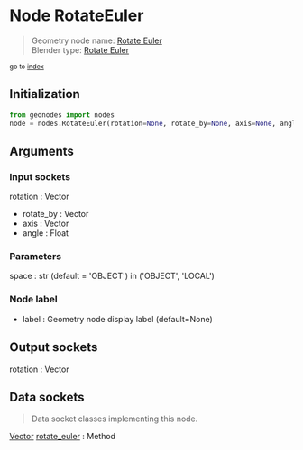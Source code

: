 
# Node RotateEuler

> Geometry node name: [Rotate Euler](https://docs.blender.org/manual/en/latest/modeling/geometry_nodes/material/rotate_euler.html)<br>
  Blender type: [Rotate Euler](https://docs.blender.org/api/current/bpy.types.FunctionNodeRotateEuler.html)
  
<sub>go to [index](/docs/index.md)</sub>

## Initialization

```python
from geonodes import nodes
node = nodes.RotateEuler(rotation=None, rotate_by=None, axis=None, angle=None, space='OBJECT', label=None)
```



## Arguments


### Input sockets

rotation : Vector
- rotate_by : Vector
- axis : Vector
- angle : Float

### Parameters

space : str (default = 'OBJECT') in ('OBJECT', 'LOCAL')

### Node label

- label : Geometry node display label (default=None)

## Output sockets

rotation : Vector

## Data sockets

> Data socket classes implementing this node.
  
[Vector](/docs/sockets/Vector.md) [rotate_euler](/docs/sockets/Vector.md#rotate_euler) : Method

